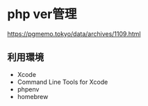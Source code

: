 # php ver管理
https://pgmemo.tokyo/data/archives/1109.html

## 利用環境
- Xcode
- Command Line Tools for Xcode
- phpenv
- homebrew